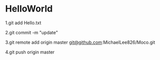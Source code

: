 ﻿# HelloWorld

1.git add Hello.txt

2.git commit -m "update"

3.git remote add origin master git@github.com:MichaelLee826/Moco.git

4.git push origin master

